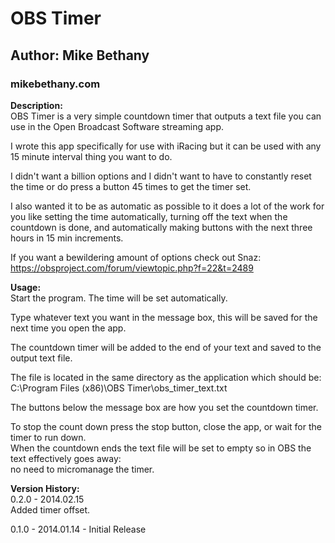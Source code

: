 # OBS Timer
## Author: Mike Bethany
### mikebethany.com


**Description:**  
OBS Timer is a very simple countdown timer that outputs a text file you can use in the Open Broadcast Software streaming app.  

I wrote this app specifically for use with iRacing but it can be used with any 15 minute interval thing you want to do.  

I didn't want a billion options and I didn't want to have to constantly reset the time or do press a button 45 times to get the timer set.  

I also wanted it to be as automatic as possible to it does a lot of the work for you like setting the time automatically, turning off the text when the countdown is done, and automatically making buttons with the next three hours in 15 min increments.  

If you want a bewildering amount of options check out Snaz:  
https://obsproject.com/forum/viewtopic.php?f=22&t=2489  

**Usage:**  
Start the program. The time will be set automatically.  

Type whatever text you want in the message box, this will be saved for the next time you open the app.  

The countdown timer will be added to the end of your text and saved to the output text file.  

The file is located in the same directory as the application which should be:  
C:\Program Files (x86)\OBS Timer\obs_timer_text.txt  

The buttons below the message box are how you set the countdown timer.  

To stop the count down press the stop button, close the app, or wait for the timer to run down.  
When the countdown ends the text file will be set to empty so in OBS the text effectively goes away:  
no need to micromanage the timer.  

**Version History:**  
0.2.0 - 2014.02.15  
Added timer offset.   
  
0.1.0 - 2014.01.14 - Initial Release  